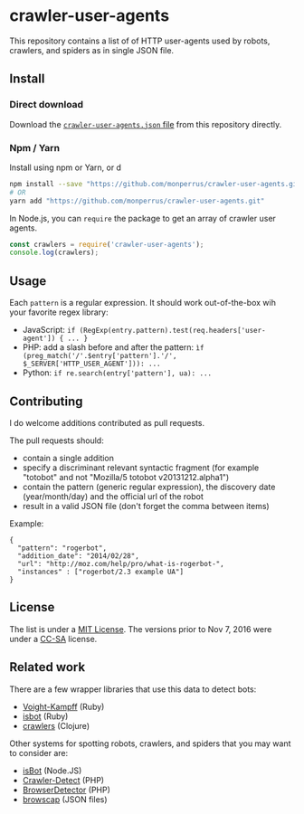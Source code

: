 # crawler-user-agents

This repository contains a list of of HTTP user-agents used by robots, crawlers, and spiders as in single JSON file.

## Install

### Direct download 

Download the [`crawler-user-agents.json` file](https://raw.githubusercontent.com/monperrus/crawler-user-agents/master/crawler-user-agents.json) from this repository directly.

### Npm / Yarn
Install using npm or Yarn, or d

```sh
npm install --save "https://github.com/monperrus/crawler-user-agents.git"
# OR
yarn add "https://github.com/monperrus/crawler-user-agents.git"
```

In Node.js, you can `require` the package to get an array of crawler user agents.

```js
const crawlers = require('crawler-user-agents');
console.log(crawlers);
```

## Usage

Each `pattern` is a regular expression. It should work out-of-the-box wih your favorite regex library:

* JavaScript: `if (RegExp(entry.pattern).test(req.headers['user-agent']) { ... }`
* PHP: add a slash before and after the pattern: `ìf (preg_match('/'.$entry['pattern'].'/', $_SERVER['HTTP_USER_AGENT'])): ...`
* Python: `if re.search(entry['pattern'], ua): ...`

## Contributing

I do welcome additions contributed as pull requests.

The pull requests should:

* contain a single addition
* specify a discriminant relevant syntactic fragment (for example "totobot" and not "Mozilla/5 totobot v20131212.alpha1")
* contain the pattern (generic regular expression), the discovery date (year/month/day) and the official url of the robot
* result in a valid JSON file (don't forget the comma between items)

Example:

    {
      "pattern": "rogerbot",
      "addition_date": "2014/02/28",
      "url": "http://moz.com/help/pro/what-is-rogerbot-",
      "instances" : ["rogerbot/2.3 example UA"]
    }

## License

The list is under a [MIT License](https://opensource.org/licenses/MIT). The versions prior to Nov 7, 2016 were under a [CC-SA](http://creativecommons.org/licenses/by-sa/3.0/) license.

## Related work

There are a few wrapper libraries that use this data to detect bots:

 * [Voight-Kampff](https://github.com/biola/Voight-Kampff) (Ruby)
 * [isbot](https://github.com/Hentioe/isbot) (Ruby)
 * [crawlers](https://github.com/Olical/crawlers) (Clojure)

Other systems for spotting robots, crawlers, and spiders that you may want to consider are:

 * [isBot](https://github.com/gorangajic/isbot) (Node.JS)
 * [Crawler-Detect](https://github.com/JayBizzle/Crawler-Detect) (PHP)
 * [BrowserDetector](https://github.com/mimmi20/BrowserDetector) (PHP)
 * [browscap](https://github.com/browscap/browscap) (JSON files)
